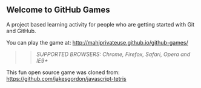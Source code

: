 ## Welcome to GitHub Games

A project based learning activity for people who are getting started with Git and GitHub.

You can play the game at: http://mahiprivateuse.github.io/github-games/

>> _*SUPPORTED BROWSERS*: Chrome, Firefox, Safari, Opera and IE9+_

This fun open source game was cloned from: https://github.com/jakesgordon/javascript-tetris
